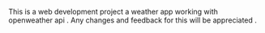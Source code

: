 This is a web development project a weather app working with openweather api .
Any changes and feedback for this will be appreciated .
